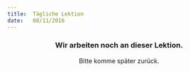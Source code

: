 ```yaml
---
title:  Tägliche Lektion
date:   08/11/2016
---
```


### <center>Wir arbeiten noch an dieser Lektion.</center>
<center>Bitte komme später zurück.</center>
